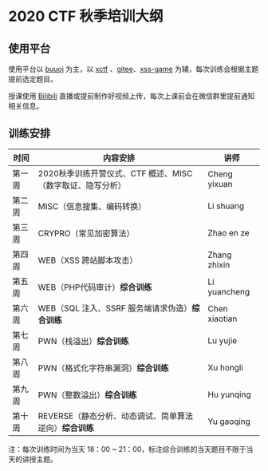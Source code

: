 # 2020 CTF 秋季培训大纲
## 使用平台

使用平台以 [buuoj](https://buuoj.cn/) 为主，以 [xctf](https://adworld.xctf.org.cn/) 、[gitee](https://gitee.com/Desapir_666/CTF-Web-Challenges/tree/master/SSRF/hitcon-2015-lalala)、[xss-game](https://xss-game.appspot.com/level3) 为辅，每次训练会根据主题提前选定题目。

授课使用 [Bilibili](https://www.bilibili.com/) 直播或提前制作好视频上传，每次上课前会在微信群里提前通知相关信息。

## 训练安排

| 时间   | 内容安排                                                   | 讲师          |
| ------ | ---------------------------------------------------------- | ------------- |
| 第一周 | 2020秋季训练开营仪式、CTF 概述、MISC（数字取证、隐写分析） | Cheng yixuan  |
| 第二周 | MISC（信息搜集、编码转换）                                 | Li shuang     |
| 第三周 | CRYPRO（常见加密算法）                                     | Zhao en ze    |
| 第四周 | WEB（XSS 跨站脚本攻击）                                    | Zhang zhixin  |
| 第五周 | WEB（PHP代码审计）**综合训练**                             | Li yuancheng  |
| 第六周 | WEB（SQL 注入、SSRF 服务端请求伪造）**综合训练**           | Chen xiaotian |
| 第七周 | PWN（栈溢出）**综合训练**                                  | Lu yujie      |
| 第八周 | PWN（格式化字符串漏洞）**综合训练**                        | Xu hongli     |
| 第九周 | PWN（整数溢出）**综合训练**                                | Hu yunqing    |
| 第十周 | REVERSE（静态分析、动态调试、简单算法逆向）**综合训练**    | Yu gaoqing    |

注：每次训练时间为当天 18：00 ~ 21：00，标注综合训练的当天题目不限于当天的讲授主题。
